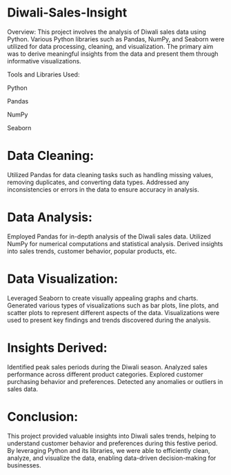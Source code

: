 # Diwali-Sales-Insight
Overview:
This project involves the analysis of Diwali sales data using Python. Various Python libraries such as Pandas, NumPy, and Seaborn were utilized for data processing, cleaning, and visualization. The primary aim was to derive meaningful insights from the data and present them through informative visualizations.

Tools and Libraries Used:

Python

Pandas

NumPy

Seaborn

# Data Cleaning:

Utilized Pandas for data cleaning tasks such as handling missing values, removing duplicates, and converting data types.
Addressed any inconsistencies or errors in the data to ensure accuracy in analysis.
# Data Analysis:

Employed Pandas for in-depth analysis of the Diwali sales data.
Utilized NumPy for numerical computations and statistical analysis.
Derived insights into sales trends, customer behavior, popular products, etc.
# Data Visualization:

Leveraged Seaborn to create visually appealing graphs and charts.
Generated various types of visualizations such as bar plots, line plots, and scatter plots to represent different aspects of the data.
Visualizations were used to present key findings and trends discovered during the analysis.
# Insights Derived:

Identified peak sales periods during the Diwali season.
Analyzed sales performance across different product categories.
Explored customer purchasing behavior and preferences.
Detected any anomalies or outliers in sales data.
# Conclusion:
This project provided valuable insights into Diwali sales trends, helping to understand customer behavior and preferences during this festive period. By leveraging Python and its libraries, we were able to efficiently clean, analyze, and visualize the data, enabling data-driven decision-making for businesses.
